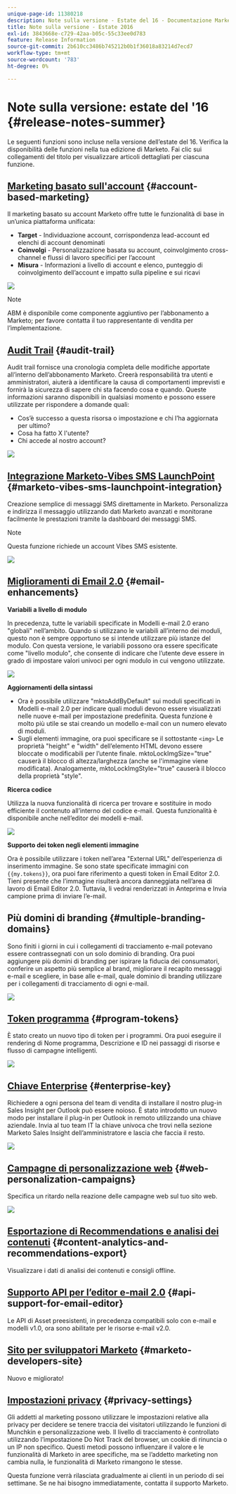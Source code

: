 ```yaml
---
unique-page-id: 11380218
description: Note sulla versione - Estate del 16 - Documentazione Marketo - Documentazione del prodotto
title: Note sulla versione - Estate 2016
exl-id: 3843668e-c729-42aa-b05c-55c33ee0d783
feature: Release Information
source-git-commit: 2b610cc3486b745212b0b1f36018a83214d7ecd7
workflow-type: tm+mt
source-wordcount: '783'
ht-degree: 0%

---
```


# Note sulla versione: estate del &#39;16 {#release-notes-summer}

Le seguenti funzioni sono incluse nella versione dell’estate del 16. Verifica la disponibilità delle funzioni nella tua edizione di Marketo. Fai clic sui collegamenti del titolo per visualizzare articoli dettagliati per ciascuna funzione.

## [Marketing basato sull&#39;account](https://docs.marketo.com/display/docs/account+based+marketing) {#account-based-marketing}

Il marketing basato su account Marketo offre tutte le funzionalità di base in un’unica piattaforma unificata:

* **Target** - Individuazione account, corrispondenza lead-account ed elenchi di account denominati
* **Coinvolgi** - Personalizzazione basata su account, coinvolgimento cross-channel e flussi di lavoro specifici per l’account
* **Misura** - Informazioni a livello di account e elenco, punteggio di coinvolgimento dell’account e impatto sulla pipeline e sui ricavi

![](assets/abm-5-acme.png)

>[!NOTE]
>
>ABM è disponibile come componente aggiuntivo per l’abbonamento a Marketo; per favore contatta il tuo rappresentante di vendita per l’implementazione.

## [Audit Trail](/help/marketo/product-docs/administration/audit-trail/audit-trail-overview.md) {#audit-trail}

Audit trail fornisce una cronologia completa delle modifiche apportate all’interno dell’abbonamento Marketo. Creerà responsabilità tra utenti e amministratori, aiuterà a identificare la causa di comportamenti imprevisti e fornirà la sicurezza di sapere chi sta facendo cosa e quando. Queste informazioni saranno disponibili in qualsiasi momento e possono essere utilizzate per rispondere a domande quali:

* Cos’è successo a questa risorsa o impostazione e chi l’ha aggiornata per ultimo?
* Cosa ha fatto X l&#39;utente?
* Chi accede al nostro account?

![](assets/audit-trail.png)

## [Integrazione Marketo-Vibes SMS LaunchPoint](/help/marketo/product-docs/mobile-marketing/vibes-sms-messages/create-an-sms-message.md) {#marketo-vibes-sms-launchpoint-integration}

Creazione semplice di messaggi SMS direttamente in Marketo. Personalizza e indirizza il messaggio utilizzando dati Marketo avanzati e monitorane facilmente le prestazioni tramite la dashboard dei messaggi SMS.

>[!NOTE]
>
>Questa funzione richiede un account Vibes SMS esistente.

![](assets/vibes-sms2.png)

## [Miglioramenti di Email 2.0](/help/marketo/product-docs/email-marketing/general/email-editor-2/email-editor-v2-0-overview.md) {#email-enhancements}

**Variabili a livello di modulo**

In precedenza, tutte le variabili specificate in Modelli e-mail 2.0 erano &quot;globali&quot; nell’ambito. Quando si utilizzano le variabili all’interno dei moduli, questo non è sempre opportuno se si intende utilizzare più istanze del modulo. Con questa versione, le variabili possono ora essere specificate come &quot;livello modulo&quot;, che consente di indicare che l’utente deve essere in grado di impostare valori univoci per ogni modulo in cui vengono utilizzate.

![](assets/module-level-variables.png)

**Aggiornamenti della sintassi**

* Ora è possibile utilizzare &quot;mktoAddByDefault&quot; sui moduli specificati in Modelli e-mail 2.0 per indicare quali moduli devono essere visualizzati nelle nuove e-mail per impostazione predefinita. Questa funzione è molto più utile se stai creando un modello e-mail con un numero elevato di moduli.
* Sugli elementi immagine, ora puoi specificare se il sottostante `<img>` Le proprietà &quot;height&quot; e &quot;width&quot; dell’elemento HTML devono essere bloccate o modificabili per l’utente finale. mktoLockImgSize=&quot;true&quot; causerà il blocco di altezza/larghezza (anche se l&#39;immagine viene modificata). Analogamente, mktoLockImgStyle=&quot;true&quot; causerà il blocco della proprietà &quot;style&quot;.

**Ricerca codice**

Utilizza la nuova funzionalità di ricerca per trovare e sostituire in modo efficiente il contenuto all’interno del codice e-mail. Questa funzionalità è disponibile anche nell’editor dei modelli e-mail.

![](assets/2nd-screenshot.png)

**Supporto dei token negli elementi immagine**

Ora è possibile utilizzare i token nell’area &quot;External URL&quot; dell’esperienza di inserimento immagine. Se sono state specificate immagini con `{{my.tokens}}`, ora puoi fare riferimento a questi token in Email Editor 2.0. Tieni presente che l’immagine risulterà ancora danneggiata nell’area di lavoro di Email Editor 2.0. Tuttavia, li vedrai renderizzati in Anteprima e Invia campione prima di inviare l’e-mail.

## Più domini di branding {#multiple-branding-domains}

Sono finiti i giorni in cui i collegamenti di tracciamento e-mail potevano essere contrassegnati con un solo dominio di branding. Ora puoi aggiungere più domini di branding per ispirare la fiducia dei consumatori, conferire un aspetto più semplice al brand, migliorare il recapito messaggi e-mail e scegliere, in base alle e-mail, quale dominio di branding utilizzare per i collegamenti di tracciamento di ogni e-mail.

![](assets/multiple-branding-domains.png)

## [Token programma](/help/marketo/product-docs/demand-generation/landing-pages/personalizing-landing-pages/tokens-overview.md) {#program-tokens}

È stato creato un nuovo tipo di token per i programmi. Ora puoi eseguire il rendering di Nome programma, Descrizione e ID nei passaggi di risorse e flusso di campagne intelligenti.

![](assets/program-tokens.png)

## [Chiave Enterprise](/help/marketo/product-docs/marketo-sales-insight/msi-outlook-plugin/authorize-the-marketo-outlook-plugin.md) {#enterprise-key}

Richiedere a ogni persona del team di vendita di installare il nostro plug-in Sales Insight per Outlook può essere noioso. È stato introdotto un nuovo modo per installare il plug-in per Outlook in remoto utilizzando una chiave aziendale. Invia al tuo team IT la chiave univoca che trovi nella sezione Marketo Sales Insight dell’amministratore e lascia che faccia il resto.

![](assets/enterprise-key.png)

## [Campagne di personalizzazione web](/help/marketo/product-docs/web-personalization/working-with-web-campaigns/create-a-new-dialog-web-campaign.md) {#web-personalization-campaigns}

Specifica un ritardo nella reazione delle campagne web sul tuo sito web.

![](assets/dialog-campaign-delay.png)

## [Esportazione di Recommendations e analisi dei contenuti](/help/marketo/product-docs/web-personalization/understanding-web-personalization/understanding-content-analytics.md) {#content-analytics-and-recommendations-export}

Visualizzare i dati di analisi dei contenuti e consigli offline.

## [Supporto API per l’editor e-mail 2.0](https://developer.adobe.com/marketo-apis/api/asset/) {#api-support-for-email-editor}

Le API di Asset preesistenti, in precedenza compatibili solo con e-mail e modelli v1.0, ora sono abilitate per le risorse e-mail v2.0.

## [Sito per sviluppatori Marketo](https://experienceleague.adobe.com/en/docs/marketo-developer/marketo/home) {#marketo-developers-site}

Nuovo e migliorato!

## [Impostazioni privacy](/help/marketo/product-docs/administration/settings/understanding-privacy-settings.md) {#privacy-settings}

Gli addetti al marketing possono utilizzare le impostazioni relative alla privacy per decidere se tenere traccia dei visitatori utilizzando le funzioni di Munchkin e personalizzazione web. Il livello di tracciamento è controllato utilizzando l’impostazione Do Not Track del browser, un cookie di rinuncia o un IP non specifico. Questi metodi possono influenzare il valore e le funzionalità di Marketo in aree specifiche, ma se l’addetto marketing non cambia nulla, le funzionalità di Marketo rimangono le stesse.

Questa funzione verrà rilasciata gradualmente ai clienti in un periodo di sei settimane. Se ne hai bisogno immediatamente, contatta il supporto Marketo.
